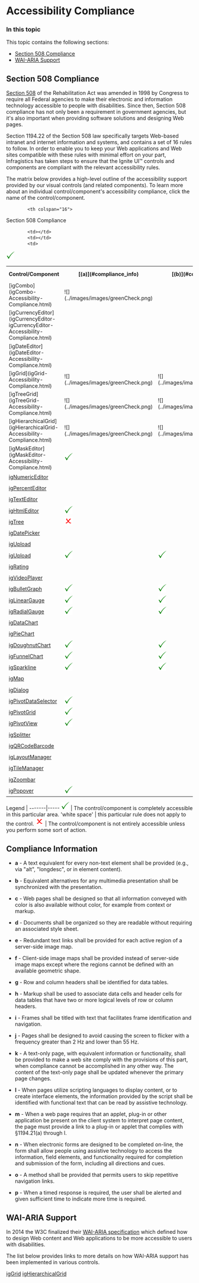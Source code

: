<!--
|metadata|
{
    "fileName": "accessibility-compliance",
    "controlName": [],
    "tags": ["Accessibility", "Section 508", "WAI-ARIA"]
}
|metadata|
-->

# Accessibility Compliance

### In this topic

This topic contains the following sections:

-	[Section 508 Compliance](#section-508)
-	[WAI-ARIA Support](#wai-aria)

## <a id="section-508"></a>Section 508 Compliance

[Section 508](http://www.section508.gov/) of the Rehabilitation Act was amended in 1998 by Congress to require all Federal agencies to make their electronic and information technology accessible to people with disabilities. Since then, Section 508 compliance has not only been a requirement in government agencies, but it's also important when providing software solutions and designing Web pages.

Section 1194.22 of the Section 508 law specifically targets Web-based intranet and internet information and systems, and contains a set of 16 rules to follow. In order to enable you to keep your Web applications and Web sites compatible with these rules with minimal effort on your part, Infragistics has taken steps to ensure that the Ignite UI™ controls and components are compliant with the relevant accessibility rules.

The matrix below provides a high-level outline of the accessibility support provided by our visual controls (and related components). To learn more about an individual control/component's accessibility compliance, click the name of the control/component. 

<table class="table table-striped">
    <tbody>
        <tr>
            <th rowspan="2">
Control/Component
            </th>

            <th colspan="16">
Section 508 Compliance
            </th>

</tr>        <tr>
            <th>
[(a)](#compliance_info)
            </th>
            <th>
[(b)](#compliance_info)
            </th>
            <th>
[(c)](#compliance_info)
            </th>
            <th>
[(d)](#compliance_info)
            </th>
            <th>
[(e)](#compliance_info)
            </th>
            <th>
[(f)](#compliance_info)
            </th>
            <th>
[(g)](#compliance_info)
            </th>
            <th>
[(h)](#compliance_info)
            </th>
            <th>
[(i)](#compliance_info)
            </th>
            <th>
[(j)](#compliance_info)
            </th>
            <th>
[(k)](#compliance_info)
            </th>
            <th>
[(l)](#compliance_info)
            </th>
            <th>
[(m)](#compliance_info)
            </th>
            <th>
[(n)](#compliance_info)
            </th>
            <th>
[(o)](#compliance_info)
            </th>
            <th>
[(p)](#compliance_info)
            </th>

</tr>
        <tr>
            <td>
[igCombo](igCombo-Accessibility-Compliance.html)
            </td>            
            <td>
![](../images/images/greenCheck.png)
            </td>
            <td></td>
            <td>
![](../images/images/greenCheck.png)
            </td>
            <td>
![](../images/images/greenCheck.png)
            </td>
            <td></td>
            <td></td>
            <td></td>
            <td></td>
            <td></td>
            <td>
![](../images/images/greenCheck.png)
            </td>
            <td>
![](../images/images/greenCheck.png)
            </td>
            <td>
![](../images/images/greenCheck.png)
            </td>
            <td></td>
            <td></td>
            <td></td>
            <td>
![](../images/images/greenCheck.png)
            </td>
        </tr>
        <tr>
            <td>
[igCurrencyEditor](igCurrencyEditor-igCurrencyEditor-Accessibility-Compliance.html)
            </td>
            <td></td>
            <td></td>
            <td>
![](../images/images/greenCheck.png)
            </td>
            <td>
![](../images/images/greenCheck.png)
            </td>
            <td></td>
            <td></td>
            <td></td>
            <td></td>
            <td></td>
            <td></td>
            <td></td>
            <td>
![](../images/images/greenCheck.png)
            </td>
            <td></td>
            <td>
![](../images/images/greenCheck.png)
            </td>
            <td></td>
            <td></td>
        </tr>
        <tr>
            <td>
[igDateEditor](igDateEditor-Accessibility-Compliance.html)
            </td>
            <td></td>
            <td></td>
            <td>
![](../images/images/greenCheck.png)
            </td>
            <td>
![](../images/images/greenCheck.png)
            </td>
            <td></td>
            <td></td>
            <td></td>
            <td></td>
            <td></td>
            <td></td>
            <td></td>
            <td>
![](../images/images/greenCheck.png)
            </td>
            <td></td>
            <td>
![](../images/images/greenCheck.png)
            </td>
            <td></td>
            <td></td>
        </tr>
        <tr>
            <td>
[igGrid](igGrid-Accessibility-Compliance.html)
            </td>
            <td>
![](../images/images/greenCheck.png)
            </td>
            <td>
![](../images/images/greenCheck.png)
            </td>
            <td></td>
            <td>
![](../images/images/greenCheck.png)
            </td>
            <td></td>
            <td></td>
            <td>
![](../images/images/greenCheck.png)
            </td>
            <td>
![](../images/images/greenCheck.png)
            </td>
            <td></td>
            <td></td>
            <td></td>
            <td></td>
            <td></td>
            <td>
![](../images/images/greenCheck.png)
            </td>
            <td></td>
            <td></td>
        </tr>
        <tr>
            <td>
[igTreeGrid](igTreeGrid-Accessibility-Compliance.html)
            </td>
            <td>
![](../images/images/greenCheck.png)
            </td>
            <td>
![](../images/images/greenCheck.png)
            </td>
            <td></td>
            <td>
![](../images/images/greenCheck.png)
            </td>
            <td></td>
            <td></td>
            <td>
![](../images/images/greenCheck.png)
            </td>
            <td>
![](../images/images/greenCheck.png)
            </td>
            <td></td>
            <td></td>
            <td></td>
            <td></td>
            <td></td>
            <td>
![](../images/images/greenCheck.png)
            </td>
            <td></td>
            <td></td>
        </tr>
        <tr>
            <td>
[igHierarchicalGrid](igHierarchicalGrid-Accessibility-Compliance.html)
            </td>
            <td>
![](../images/images/greenCheck.png)
            </td>
            <td>
![](../images/images/greenCheck.png)
            </td>
            <td></td>
            <td>
![](../images/images/greenCheck.png)
            </td>
            <td></td>
            <td></td>
            <td>
![](../images/images/greenCheck.png)
            </td>
            <td>
![](../images/images/greenCheck.png)
            </td>
            <td></td>
            <td></td>
            <td></td>
            <td></td>
            <td></td>
            <td>
![](../images/images/greenCheck.png)
            </td>
            <td></td>
            <td></td>
        </tr>
        <tr>
            <td>
[igMaskEditor](igMaskEditor-Accessibility-Compliance.html)
            </td>

            <td></td>
            <td></td>
            <td>
![](../images/images/greenCheck.png)
            </td>
            <td>
![](../images/images/greenCheck.png)
            </td>
            <td></td>
            <td></td>
            <td></td>
            <td></td>
            <td></td>
            <td></td>
            <td></td>
            <td>
![](../images/images/greenCheck.png)
            </td>
            <td></td>
            <td>
![](../images/images/greenCheck.png)
            </td>
            <td></td>
            <td></td>
        </tr>
        <tr>
            <td>
[igNumericEditor](igNumericEditor-Accessibility-Compliance.html)
            </td>
            <td></td>
            <td></td>
            <td>
![](../images/images/greenCheck.png)
            </td>
            <td>
![](../images/images/greenCheck.png)
            </td>
            <td></td>
            <td></td>
            <td></td>
            <td></td>
            <td></td>
            <td></td>
            <td></td>
            <td>
![](../images/images/greenCheck.png)
            </td>
            <td></td>
            <td>
![](../images/images/greenCheck.png)
            </td>
            <td></td>
            <td></td>
        </tr>
        <tr>
            <td>
[igPercentEditor](igPercentEditor-Accessibility-Compliance.html)
            </td>
            <td></td>
            <td></td>
            <td>
![](../images/images/greenCheck.png)
            </td>
            <td>
![](../images/images/greenCheck.png)
            </td>
            <td></td>
            <td></td>
            <td></td>
            <td></td>
            <td></td>
            <td></td>
            <td></td>
            <td>
![](../images/images/greenCheck.png)
            </td>
            <td></td>
            <td>
![](../images/images/greenCheck.png)
            </td>
            <td></td>
            <td></td>
        </tr>
        <tr>
            <td>
[igTextEditor](igTextEditor-Accessibility-Compliance.html)
            </td>
            <td></td>
            <td></td>
            <td>
![](../images/images/greenCheck.png)
            </td>
            <td>
![](../images/images/greenCheck.png)
            </td>
            <td></td>
            <td></td>
            <td></td>
            <td></td>
            <td></td>
            <td></td>
            <td></td>
            <td>
![](../images/images/greenCheck.png)
            </td>
            <td></td>
            <td>
![](../images/images/greenCheck.png)
            </td>
            <td></td>
            <td></td>
        </tr>
        <tr>
            <td>
[igHtmlEditor](igHtmlEditor-Accessibility-Compliance.html)
            </td>
            <td>
![](../images/images/greenCheck.png)
            </td>
            <td></td>
            <td>
![](../images/images/redX.png)
            </td>
            <td>
![](../images/images/redX.png)
            </td>
            <td></td>
            <td></td>
            <td></td>
            <td></td>
            <td></td>
            <td>
![](../images/images/greenCheck.png)
            </td>
            <td>
![](../images/images/redX.png)
            </td>
            <td>
![](../images/images/redX.png)
            </td>
            <td>
![](../images/images/greenCheck.png)
            </td>
            <td>
![](../images/images/greenCheck.png)
            </td>
            <td></td>
            <td></td>
        </tr>
        <tr>
            <td>
[igTree](igTree-Accessibility-Compliance.html)
            </td>
            <td>
![](../images/images/redX.png)
            </td>
            <td></td>
            <td>
![](../images/images/greenCheck.png)
            </td>
            <td>
![](../images/images/greenCheck.png)
            </td>
            <td></td>
            <td></td>
            <td></td>
            <td></td>
            <td></td>
            <td></td>
            <td>
![](../images/images/greenCheck.png)
            </td>
            <td></td>
            <td></td>
            <td>
![](../images/images/greenCheck.png)
            </td>
            <td></td>
            <td></td>
        </tr>
        <tr>
            <td>
[igDatePicker](igDatePicker-Accessibility-Compliance.html)
            </td>
            <td></td>
            <td></td>
            <td>
![](../images/images/greenCheck.png)
            </td>
            <td>
![](../images/images/greenCheck.png)
            </td>
            <td></td>
            <td></td>
            <td></td>
            <td></td>
            <td></td>
            <td></td>
            <td></td>
            <td>
![](../images/images/greenCheck.png)
            </td>
            <td></td>
            <td>
![](../images/images/greenCheck.png)
            </td>
            <td></td>
            <td></td>
        </tr>
        <tr>
            <td>
[igUpload](igUpload-Accessibility-Compliance.html)
            </td>
            <td></td>
            <td></td>
            <td>
![](../images/images/greenCheck.png)
            </td>
            <td>
![](../images/images/redX.png)
            </td>
            <td></td>
            <td></td>
            <td></td>
            <td></td>
            <td></td>
            <td></td>
            <td></td>
            <td>
![](../images/images/greenCheck.png)
            </td>
            <td></td>
            <td>
![](../images/images/greenCheck.png)
            </td>
            <td>
![](../images/images/greenCheck.png)
            </td>
            <td>
![](../images/images/greenCheck.png)
            </td>
        </tr>
        <tr>
            <td>
[igUpload](igUpload-Accessibility-Compliance.html)
            </td>
            <td>
![](../images/images/greenCheck.png)
            </td>
            <td>
![](../images/images/greenCheck.png)
            </td>
            <td></td>
            <td>
![](../images/images/redX.png)
            </td>
            <td></td>
            <td></td>
            <td>
![](../images/images/greenCheck.png)
            </td>
            <td>
![](../images/images/greenCheck.png)
            </td>
            <td></td>
            <td>
![](../images/images/greenCheck.png)
            </td>
            <td>
![](../images/images/redX.png)
            </td>
            <td>
![](../images/images/redX.png)
            </td>
            <td></td>
            <td>
![](../images/images/greenCheck.png)
            </td>
            <td></td>
            <td></td>
        </tr>
        <tr>
            <td>
[igRating](igRating-Accessibility-Compliance.html)
            </td>
            <td></td>
            <td></td>
            <td>
![](../images/images/greenCheck.png)
            </td>
            <td>
![](../images/images/redX.png)
            </td>
            <td></td>
            <td></td>
            <td></td>
            <td></td>
            <td></td>
            <td></td>
            <td></td>
            <td>
![](../images/images/greenCheck.png)
            </td>
            <td></td>
            <td>
![](../images/images/greenCheck.png)
            </td>
            <td></td>
            <td></td>
        </tr>
        <tr>
            <td>
[igVideoPlayer](igVideoPlayer-Accessibility-Compliance.html)
            </td>
            <td></td>
            <td></td>
            <td>
![](../images/images/greenCheck.png)
            </td>
            <td>
![](../images/images/redX.png)
            </td>
            <td></td>
            <td></td>
            <td></td>
            <td></td>
            <td></td>
            <td>
![](../images/images/redX.png)
            </td>
            <td></td>
            <td>
![](../images/images/greenCheck.png)
            </td>
            <td></td>
            <td>
![](../images/images/greenCheck.png)
            </td>
            <td></td>
            <td></td>
        </tr>
        <tr>
            <td>
[igBulletGraph](igBulletGraph-Accessibility-Compliance.html)
            </td>
            <td>
![](../images/images/greenCheck.png)
            </td>
            <td>
![](../images/images/greenCheck.png)
            </td>
            <td>
![](../images/images/greenCheck.png)
            </td>
            <td>
![](../images/images/redX.png)
            </td>
            <td></td>
            <td></td>
            <td></td>
            <td></td>
            <td></td>
            <td></td>
            <td></td>
            <td></td>
            <td></td>
            <td></td>
            <td></td>
            <td></td>
        </tr>
        <tr>
            <td>
[igLinearGauge](igLinearGauge-Accessibility-Compliance.html)
            </td>
            <td>
![](../images/images/greenCheck.png)
            </td>
            <td>
![](../images/images/greenCheck.png)
            </td>
            <td>
![](../images/images/greenCheck.png)
            </td>
            <td>
![](../images/images/redX.png)
            </td>
            <td></td>
            <td></td>
            <td></td>
            <td></td>
            <td></td>
            <td></td>
            <td></td>
            <td></td>
            <td></td>
            <td></td>
            <td></td>
            <td></td>
        </tr>
        <tr>
            <td>
[igRadialGauge](igRadialGauge.html)
            </td>
            <td>
![](../images/images/greenCheck.png)
            </td>
            <td>
![](../images/images/greenCheck.png)
            </td>
            <td>
![](../images/images/greenCheck.png)
            </td>
            <td>
![](../images/images/redX.png)
            </td>
            <td></td>
            <td></td>
            <td></td>
            <td></td>
            <td></td>
            <td></td>
            <td></td>
            <td></td>
            <td></td>
            <td></td>
            <td></td>
            <td></td>
        </tr>
        <tr>
            <td>
[igDataChart](igDataChart-Accessibility-Compliance.html)
            </td>
            <td></td>
            <td></td>
            <td>
![](../images/images/greenCheck.png)
            </td>
            <td>
![](../images/images/redX.png)
            </td>
            <td></td>
            <td></td>
            <td></td>
            <td></td>
            <td></td>
            <td>
![](../images/images/greenCheck.png)
            </td>
            <td></td>
            <td>
![](../images/images/greenCheck.png)
            </td>
            <td></td>
            <td>
![](../images/images/greenCheck.png)
            </td>
            <td></td>
            <td></td>
        </tr>
        <tr>
            <td>
[igPieChart](igPieChart-Accessibility.html)
            </td>
            <td></td>
            <td></td>
            <td>
![](../images/images/greenCheck.png)
            </td>
            <td>
![](../images/images/redX.png)
            </td>
            <td></td>
            <td></td>
            <td></td>
            <td></td>
            <td></td>
            <td>
![](../images/images/greenCheck.png)
            </td>
            <td></td>
            <td>
![](../images/images/greenCheck.png)
            </td>
            <td></td>
            <td>
![](../images/images/greenCheck.png)
            </td>
            <td></td>
            <td></td>
        </tr>
        <tr>
            <td>
[igDoughnutChart](igDoughnutChart-Accessibility-Compliance.html)
            </td>
            <td>
![](../images/images/greenCheck.png)
            </td>
            <td>
![](../images/images/greenCheck.png)
            </td>
            <td>
![](../images/images/greenCheck.png)
            </td>
            <td>
![](../images/images/redX.png)
            </td>
            <td></td>
            <td></td>
            <td></td>
            <td></td>
            <td></td>
            <td></td>
            <td></td>
            <td></td>
            <td></td>
            <td></td>
            <td></td>
            <td></td>
        </tr>
        <tr>
            <td>
[igFunnelChart](igFunnelChart-Accessibility-Compliance.html)
            </td>
            <td>
![](../images/images/greenCheck.png)
            </td>
            <td>
![](../images/images/greenCheck.png)
            </td>
            <td>
![](../images/images/greenCheck.png)
            </td>
            <td>
![](../images/images/redX.png)
            </td>
            <td></td>
            <td></td>
            <td></td>
            <td></td>
            <td></td>
            <td></td>
            <td></td>
            <td></td>
            <td></td>
            <td></td>
            <td></td>
            <td></td>
        </tr>
        <tr>
            <td>
[igSparkline](igSparkline-Accessibility-Compliance.html)
            </td>
            <td>
![](../images/images/greenCheck.png)
            </td>
            <td>
![](../images/images/greenCheck.png)
            </td>
            <td>
![](../images/images/greenCheck.png)
            </td>
            <td>
![](../images/images/redX.png)
            </td>
            <td></td>
            <td></td>
            <td></td>
            <td></td>
            <td></td>
            <td></td>
            <td></td>
            <td></td>
            <td></td>
            <td></td>
            <td></td>
            <td></td>
        </tr>
        <tr>
            <td>
[igMap](igMap-Accessibility-Compliance.html)
            </td>
            <td></td>
            <td></td>
            <td>
![](../images/images/greenCheck.png)
            </td>
            <td>
![](../images/images/redX.png)
            </td>
            <td></td>
            <td></td>
            <td></td>
            <td></td>
            <td></td>
            <td>
![](../images/images/greenCheck.png)
            </td>
            <td></td>
            <td>
![](../images/images/greenCheck.png)
            </td>
            <td></td>
            <td>
![](../images/images/greenCheck.png)
            </td>
            <td></td>
            <td></td>
        </tr>
        <tr>
            <td>
[igDialog](igDialog-Accessibility-Compliance.html)
            </td>
            <td></td>
            <td></td>
            <td>
![](../images/images/greenCheck.png)
            </td>
            <td>
![](../images/images/redX.png)
            </td>
            <td></td>
            <td></td>
            <td></td>
            <td></td>
            <td></td>
            <td></td>
            <td></td>
            <td>
![](../images/images/greenCheck.png)
            </td>
            <td></td>
            <td></td>
            <td></td>
            <td></td>
        </tr>
        <tr>
            <td>
[igPivotDataSelector](igPivotDataSelector-Accessibility-Compliance.html)
            </td>
            <td>
![](../images/images/greenCheck.png)
            </td>
            <td></td>
            <td>
![](../images/images/greenCheck.png)
            </td>
            <td>
![](../images/images/redX.png)
            </td>
            <td></td>
            <td></td>
            <td></td>
            <td></td>
            <td></td>
            <td>
![](../images/images/greenCheck.png)
            </td>
            <td>
![](../images/images/redX.png)
            </td>
            <td>
![](../images/images/redX.png)
            </td>
            <td></td>
            <td>
![](../images/images/greenCheck.png)
            </td>
            <td></td>
            <td></td>
        </tr>
        <tr>
            <td>
[igPivotGrid](igPivotGrid-Accessibility-Compliance.html)
            </td>
            <td>
![](../images/images/greenCheck.png)
            </td>
            <td></td>
            <td>
![](../images/images/greenCheck.png)
            </td>
            <td>
![](../images/images/redX.png)
            </td>
            <td></td>
            <td></td>
            <td>
![](../images/images/greenCheck.png)
            </td>
            <td>
![](../images/images/greenCheck.png)
            </td>
            <td></td>
            <td>
![](../images/images/greenCheck.png)
            </td>
            <td>
![](../images/images/redX.png)
            </td>
            <td>
![](../images/images/redX.png)
            </td>
            <td></td>
            <td>
![](../images/images/greenCheck.png)
            </td>
            <td></td>
            <td></td>
        </tr>
        <tr>
            <td>
[igPivotView](igPivotView-Accessibility-Compliance.html)
            </td>
            <td>
![](../images/images/greenCheck.png)
            </td>
            <td></td>
            <td>
![](../images/images/greenCheck.png)
            </td>
            <td>
![](../images/images/redX.png)
            </td>
            <td></td>
            <td></td>
            <td>
![](../images/images/greenCheck.png)
            </td>
            <td>
![](../images/images/greenCheck.png)
            </td>
            <td></td>
            <td>
![](../images/images/greenCheck.png)
            </td>
            <td>
![](../images/images/redX.png)
            </td>
            <td>
![](../images/images/redX.png)
            </td>
            <td></td>
            <td>
![](../images/images/greenCheck.png)
            </td>
            <td></td>
            <td></td>
        </tr>
        <tr>
            <td>
[igSplitter](igSplitter-Accessibility-Compliance.html)
            </td>
            <td></td>
            <td></td>
            <td>
![](../images/images/greenCheck.png)
            </td>
            <td>
![](../images/images/greenCheck.png)
            </td>
            <td></td>
            <td></td>
            <td></td>
            <td></td>
            <td></td>
            <td></td>
            <td></td>
            <td></td>
            <td></td>
            <td>
![](../images/images/greenCheck.png)
            </td>
            <td></td>
            <td></td>
        </tr>
        <tr>
            <td>
[igQRCodeBarcode](igQRCodeBarcode-Accessibility-Compliance.html)
            </td>
            <td></td>
            <td></td>
            <td>
![](../images/images/greenCheck.png)
            </td>
            <td>
![](../images/images/greenCheck.png)
            </td>
            <td></td>
            <td></td>
            <td></td>
            <td></td>
            <td></td>
            <td></td>
            <td></td>
            <td>
![](../images/images/greenCheck.png)
            </td>
            <td></td>
            <td></td>
            <td></td>
            <td></td>
        </tr>
        <tr>
            <td>
[igLayoutManager](igLayoutManager-Accessibility-Compliance.html)
            </td>
            <td></td>
            <td></td>
            <td>
![](../images/images/greenCheck.png)
            </td>
            <td></td>
            <td></td>
            <td></td>
            <td></td>
            <td></td>
            <td></td>
            <td>
![](../images/images/greenCheck.png)
            </td>
            <td></td>
            <td></td>
            <td></td>
            <td></td>
            <td></td>
            <td></td>
        </tr>
        <tr>
            <td>
[igTileManager](igTileManager-Accessibility-Compliance.html)
            </td>
            <td></td>
            <td></td>
            <td>
![](../images/images/greenCheck.png)
            </td>
            <td></td>
            <td></td>
            <td></td>
            <td></td>
            <td></td>
            <td></td>
            <td>
![](../images/images/greenCheck.png)
            </td>
            <td></td>
            <td></td>
            <td></td>
            <td></td>
            <td></td>
            <td></td>
        </tr>
        <tr>
            <td>
[igZoombar](igZoombar-Accessibility-Compliance.html)
            </td>
            <td></td>
            <td></td>
            <td>
![](../images/images/greenCheck.png)
            </td>
            <td></td>
            <td></td>
            <td></td>
            <td></td>
            <td></td>
            <td></td>
            <td>
![](../images/images/greenCheck.png)
            </td>
            <td></td>
            <td></td>
            <td></td>
            <td></td>
            <td></td>
            <td></td>
        </tr>
        <tr>
            <td>
[igPopover](igPopover-Accessibility-Compliance.html)
            </td>
            <td>
![](../images/images/greenCheck.png)
            </td>
            <td></td>
            <td>
![](../images/images/greenCheck.png)
            </td>
            <td>
![](../images/images/redX.png)
            </td>
            <td></td>
            <td></td>
            <td></td>
            <td></td>
            <td></td>
            <td>
![](../images/images/greenCheck.png)
            </td>
            <td></td>
            <td></td>
            <td></td>
            <td></td>
            <td></td>
            <td></td>
        </tr>
    </tbody>
</table>

Legend | 
-------|-----
![](../images/images/greenCheck.png) | The control/component is completely accessible in this particular area.
'white space' | this particular rule does not apply to the control.
![](../images/images/redX.png) | The control/component is not entirely accessible unless you perform some sort of action.

## <a id="compliance_info"></a> Compliance Information

 - **a** - A text equivalent for every non-text element shall be provided (e.g., via "alt", "longdesc", or in element content).

 - **b** - Equivalent alternatives for any multimedia presentation shall be synchronized with the presentation.

 - **c** - Web pages shall be designed so that all information conveyed with color is also available without color, for example from context or markup.

 - **d** - Documents shall be organized so they are readable without requiring an associated style sheet.

 - **e** - Redundant text links shall be provided for each active region of a server-side image map.

 - **f** - Client-side image maps shall be provided instead of server-side image maps except where the regions cannot be defined with an available geometric shape.

 - **g** - Row and column headers shall be identified for data tables.

 - **h** - Markup shall be used to associate data cells and header cells for data tables that have two or more logical levels of row or column headers.

 - **i** - Frames shall be titled with text that facilitates frame identification and navigation.

 - **j** - Pages shall be designed to avoid causing the screen to flicker with a frequency greater than 2 Hz and lower than 55 Hz.

 - **k** - A text-only page, with equivalent information or functionality, shall be provided to make a web site comply with the provisions of this part, when compliance cannot be accomplished in any other way. The content of the text-only page shall be updated whenever the primary page changes.

 - **l** - When pages utilize scripting languages to display content, or to create interface elements, the information provided by the script shall be identified with functional text that can be read by assistive technology.

 - **m** - When a web page requires that an applet, plug-in or other application be present on the client system to interpret page content, the page must provide a link to a plug-in or applet that complies with §1194.21(a) through l.
 
 - **n** - When electronic forms are designed to be completed on-line, the form shall allow people using assistive technology to access the information, field elements, and functionality required for completion and submission of the form, including all directions and cues.

 - **o** - A method shall be provided that permits users to skip repetitive navigation links.

 - **p** - When a timed response is required, the user shall be alerted and given sufficient time to indicate more time is required.

## <a id="wai-aria"></a>WAI-ARIA Support

In 2014 the W3C finalized their [WAI-ARIA specification](http://www.w3.org/TR/wai-aria/) which defined how to design Web content and Web applications to be more accessible to users with disabilities.

The list below provides links to more details on how WAI-ARIA support has been implemented in various controls.

[igGrid](iggrid-accessibility-compliance.html#wai-aria)
[igHierarchicalGrid](ighierarchicalgrid-accessibility-compliance#wai-aria)
